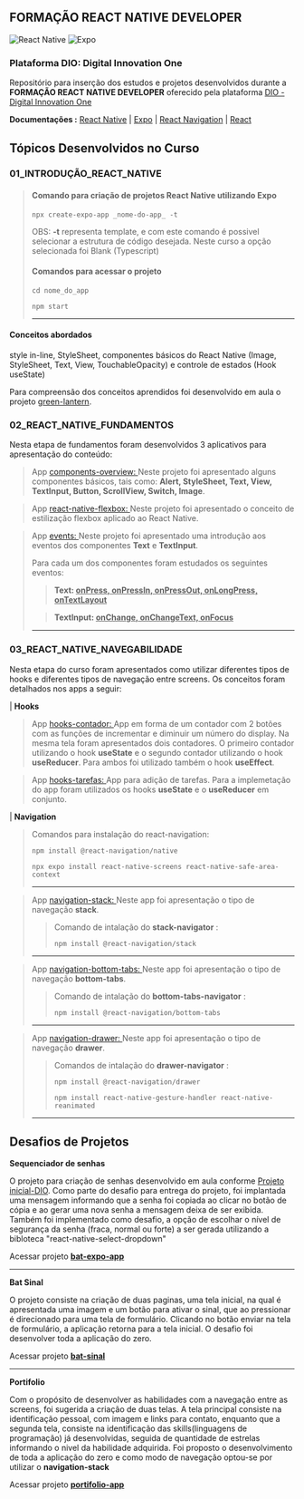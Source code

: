 ## **FORMAÇÃO REACT NATIVE DEVELOPER**
![React Native](https://img.shields.io/badge/react_native-%2320232a.svg?style=for-the-badge&logo=react&logoColor=%2361DAFB)
![Expo](https://img.shields.io/badge/expo-1C1E24?style=for-the-badge&logo=expo&logoColor=#D04A37)
### **Plataforma DIO: Digital Innovation One**

Repositório para inserção dos estudos e projetos desenvolvidos durante a __FORMAÇÃO REACT NATIVE DEVELOPER__ oferecido pela plataforma [DIO - Digital Innovation One](https://www.dio.me)

__Documentações :__
[React Native](https://reactnative.dev/) |
[Expo](https://docs.expo.dev/) |
[React Navigation](https://reactnavigation.org/) |
[React](https://react.dev/)


## **Tópicos Desenvolvidos no Curso**

### 01_INTRODUÇÃO_REACT_NATIVE

>#### Comando para criação de projetos __React Native__ utilizando __Expo__
>
>```
>npx create-expo-app _nome-do-app_ -t  
>```
>
>OBS: **-t** representa template, e com este comando é possivel selecionar a estrutura de código desejada. Neste curso a opção selecionada foi Blank (Typescript) 
>#### Comandos para acessar o projeto 
>```
> cd nome_do_app   
>```
>```
> npm start  
>```
>___


#### Conceitos abordados
style in-line, StyleSheet, componentes básicos do React Native (Image, StyleSheet, Text, View, TouchableOpacity) e controle de estados (Hook useState)

Para compreensão dos conceitos aprendidos foi desenvolvido em aula o projeto [green-lantern](https://github.com/astorti/Formacao-React-Native-Developer-DIO/tree/main/01_REACT_NATIVE_INTRODUCAO/green-lantern). 


### 02_REACT_NATIVE_FUNDAMENTOS

Nesta etapa de fundamentos foram desenvolvidos 3 aplicativos para apresentação do conteúdo:

>App [components-overview: ](https://github.com/astorti/Formacao-React-Native-Developer-DIO/tree/main/02_REACT_NATIVE_FUNDAMENTOS/components-overview) Neste projeto foi apresentado alguns componentes básicos, tais como: __Alert, StyleSheet, Text, View, TextInput, Button, ScrollView, Switch, Image__.

>App [react-native-flexbox: ](https://github.com/astorti/Formacao-React-Native-Developer-DIO/tree/main/02_REACT_NATIVE_FUNDAMENTOS/react-native-flexbox) Neste projeto foi apresentado o conceito de estilização flexbox aplicado ao React Native.

>App [events: ](https://github.com/astorti/Formacao-React-Native-Developer-DIO/tree/main/02_REACT_NATIVE_FUNDAMENTOS/events) Neste projeto foi apresentado uma introdução aos eventos dos componentes __Text__ e __TextInput__. 
>
>Para cada um dos componentes foram estudados os seguintes eventos: 
>>__Text: <u>onPress, onPressIn, onPressOut, onLongPress, onTextLayout</u>__
>
>>__TextInput: <u>onChange, onChangeText, onFocus</u>__
>___

### 03_REACT_NATIVE_NAVEGABILIDADE

Nesta etapa do curso foram apresentados como utilizar diferentes tipos de hooks e diferentes tipos de navegação entre screens. Os conceitos foram detalhados nos apps a seguir:

| __**Hooks**__

>App [hooks-contador: ](https://github.com/astorti/Formacao-React-Native-Developer-DIO/tree/main/03_REACT_NATIVE_NAVEGABILIDADE/hooks-contador) App em forma de um contador com 2 botões com as funções de incrementar e diminuir um número do display. Na mesma tela foram apresentados dois contadores. O primeiro contador utilizando o hook __useState__ e o segundo contador utilizando o hook __useReducer__. Para ambos foi utilizado também o hook __useEffect__.

>App [hooks-tarefas: ](https://github.com/astorti/Formacao-React-Native-Developer-DIO/tree/main/03_REACT_NATIVE_NAVEGABILIDADE/hooks-tarefas) App para adição de tarefas. Para a implemetação do app foram utilizados os hooks __useState__ e o __useReducer__ em conjunto.

| __**Navigation**__

>Comandos para instalação do react-navigation:
>
>```
>npm install @react-navigation/native
>```
>
>
>```
>npx expo install react-native-screens react-native-safe-area-context
>```
>___


>App [navigation-stack: ](https://github.com/astorti/Formacao-React-Native-Developer-DIO/tree/main/03_REACT_NATIVE_NAVEGABILIDADE/navigation-stack) Neste app foi apresentação o tipo de navegação __stack__.
>>Comando de intalação do __stack-navigator__ :
>>```
>>npm install @react-navigation/stack
>>```
>___


>App [navigation-bottom-tabs: ](https://github.com/astorti/Formacao-React-Native-Developer-DIO/tree/main/03_REACT_NATIVE_NAVEGABILIDADE/navigation-bottom-tabs) Neste app foi apresentação o tipo de navegação __bottom-tabs__.
>>Comando de intalação do __bottom-tabs-navigator__ :
>>```
>>npm install @react-navigation/bottom-tabs
>>```
>___

>App [navigation-drawer: ](https://github.com/astorti/Formacao-React-Native-Developer-DIO/tree/main/03_REACT_NATIVE_NAVEGABILIDADE/navigation-drawer) Neste app foi apresentação o tipo de navegação __drawer__.
>>Comandos de intalação do __drawer-navigator__ :
>>```
>>npm install @react-navigation/drawer
>>```
>>```
>>npm install react-native-gesture-handler react-native-reanimated
>>```
>___

## **Desafios de Projetos**

__**Sequenciador de senhas**__

O projeto para criação de senhas desenvolvido em aula conforme [Projeto inicial-DIO](https://github.com/felipeAguiarCode/react-native-bat-pass-generator). Como parte do desafio para entrega do projeto, foi implantada uma mensagem informando que a senha foi copiada ao clicar no botão de cópia e ao gerar uma nova senha a mensagem deixa de ser exibida. Também foi implementado como desafio, a opção de escolhar o nível de segurança da senha (fraca, normal ou forte) a ser gerada utilizando a bibloteca "react-native-select-dropdown"

Acessar projeto [<u>**bat-expo-app**</u>](https://github.com/astorti/Formacao-React-Native-Developer-DIO/tree/main/PROJETOS/bat-expo-app) 

---


__**Bat Sinal**__

O projeto consiste na criação de duas paginas, uma tela inicial, na qual é apresentada uma imagem e um botão para ativar o sinal, que ao pressionar é direcionado para uma tela de formulário. Clicando no botão enviar na tela de formulário, a aplicação retorna para a tela inicial. O desafio foi desenvolver toda a aplicação do zero.

Acessar projeto [<u>**bat-sinal**</u>](https://github.com/astorti/Formacao-React-Native-Developer-DIO/tree/main/PROJETOS/bat-sinal) 

---


__**Portifolio**__

Com o propósito de desenvolver as habilidades com a navegação entre as screens, foi sugerida a criação de duas telas. A tela principal consiste na identificação pessoal, com imagem e links para contato, enquanto que a segunda tela, consiste na identificação das skills(linguagens de programação) já desenvolvidas, seguida de quantidade de estrelas informando o nivel da habilidade adquirida. Foi proposto o desenvolvimento de toda a aplicação do zero e como modo de navegação optou-se por utilizar o __navigation-stack__

Acessar projeto [<u>**portifolio-app**</u>](https://github.com/astorti/Formacao-React-Native-Developer-DIO/tree/main/PROJETOS/portifolio-appl) 